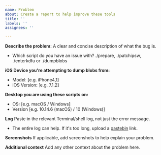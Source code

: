 ```yaml
---
name: Problem
about: Create a report to help improve these tools
title: ''
labels: ''
assignees: ''

---
```


**Describe the problem:**
A clear and concise description of what the bug is.
- Which script do you have an issue with? ./prepare, ./patchipsw, ./enterkdfu or ./dumpblobs

**iOS Device you're attempting to dump blobs from:**
- Model: [e.g. iPhone4,1]
- iOS Version: [e.g. 7.1.2]

**Desktop you are using these scripts on:**
 - OS: [e.g. macOS / Windows]
 - Version [e.g. 10.14.6 (macOS) / 10 (Windows)]

**Log**
Paste in the relevant Terminal/shell log, not just the error message.
- The entire log can help. If it's too long, upload a [pastebin](https://pastebin.com) link.

**Screenshots**
If applicable, add screenshots to help explain your problem.

**Additional context**
Add any other context about the problem here.
